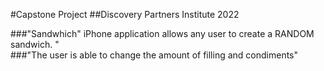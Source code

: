 #Capstone Project
##Discovery Partners Institute 2022

###"Sandwhich" iPhone application allows any user to create a RANDOM sandwich. "\
###"The user is able to change the amount of filling and condiments"

